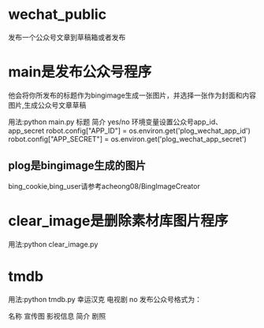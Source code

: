 ﻿# wechat_public
发布一个公众号文章到草稿箱或者发布

# main是发布公众号程序
他会将你所发布的标题作为bingimage生成一张图片，并选择一张作为封面和内容图片,生成公众号文章草稿

用法:python main.py 标题 简介 yes/no
环境变量设置公众号app_id、app_secret
robot.config["APP_ID"] = os.environ.get('plog_wechat_app_id')
robot.config["APP_SECRET"] = os.environ.get('plog_wechat_app_secret')

## plog是bingimage生成的图片
bing_cookie,bing_user请参考acheong08/BingImageCreator

# clear_image是删除素材库图片程序
用法:python clear_image.py

# tmdb
用法:python tmdb.py 幸运汉克 电视剧 no 
发布公众号格式为：

名称
宣传图
影视信息
简介
剧照



